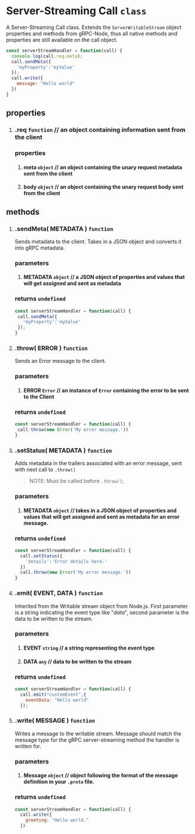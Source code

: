 # Server-Streaming Call `class`

A Server-Streaming Call class. Extends the `ServerWritableStream` object properties and methods from gRPC-Node, thus all native methods and properties are still available on the call object.

```javascript
const serverStreamHandler = function(call) {
  console.log(call.req.meta);
  call.sendMeta({
    'myProperty':'myValue'
  });
  call.write({
    message: "Hello world"
  })
}
```

## properties

1. ### .req `function` // an object containing information sent from the client
   ### properties
   1. #### meta `object` // an object containing the unary request metadata sent from the client
   2. #### body `object` // an object containing the unary request body sent from the client

## methods

1. ### .sendMeta( METADATA ) `function`
    Sends metadata to the client. Takes in a JSON object and converts it into gRPC metadata.
   ### parameters 
     1. #### METADATA `object` // a JSON object of properties and values that will get assigned and sent as metadata

    ### returns `undefined`
    ```javascript
    const serverStreamHandler = function(call) {
     call.sendMeta({
       'myProperty':'myValue'
     });
    }
    ```
2. ### .throw( ERROR ) `function`
      Sends an Error message to the client.
   
   ### parameters
     1. #### ERROR `Error` // an instance of `Error` containing the error to be sent to the Client

    ### returns `undefined`
    ```javascript
    const serverStreamHandler = function(call) {
     call.throw(new Error('My error message.'))
    }
    ```
3. ### .setStatus( METADATA ) `function`
      Adds metadata in the trailers associated with an error message, sent with next call to `.throw()` 
      > NOTE: Must be called before `.throw()`;
   
   ### parameters
     1. #### METADATA `object` // takes in a JSON object of properties and values that will get assigned and sent as metadata for an error message.

    ### returns `undefined`
    ```javascript
    const serverStreamHandler = function(call) {
      call.setStatus({
        'details':'Error details here.'
      })
      call.throw(new Error('My error message.'))
    }
    ```
4. ### .emit( EVENT, DATA ) `function`
      Inherited from the Writable stream object from Node.js. First parameter is a string indicating the event type like "*data*", second parameter is the data to be written to the stream.

   ### parameters
     1. #### EVENT `string` // a string representing the event type
     2. #### DATA `any` // data to be written to the stream

    ### returns `undefined`
    ```javascript
    const serverStreamHandler = function(call) {
      call.emit("customEvent",{
        eventData: "Hello world"
      });
    ```
4. ### .write( MESSAGE ) `function`
      Writes a message to the writable stream. Message should match the message type for the gRPC server-streaming method the handler is written for.

   ### parameters
     1. #### Message `object` // object following the format of the message definition in your `.proto` file.

    ### returns `undefined`
    ```javascript
    const serverStreamHandler = function(call) {
      call.write({
        greeting: "Hello world."
      })
    ```